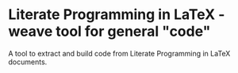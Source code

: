 # Literate Programming in LaTeX - weave tool for general "code"

A tool to extract and build code from Literate Programming in LaTeX documents.

